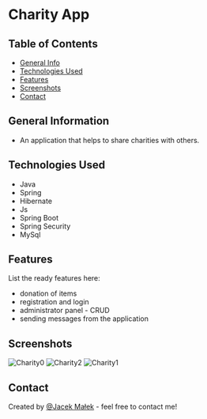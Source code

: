 # Charity App
<!-- > Outline a brief description of your project.
> Live demo [_here_](https://www.example.com).
If you have the project hosted somewhere, include the link here. -->

## Table of Contents
* [General Info](#general-information)
* [Technologies Used](#technologies-used)
* [Features](#features)
* [Screenshots](#screenshots)
* [Contact](#contact)
<!-- * [License](#license) -->


## General Information
- An application that helps to share charities with others.


## Technologies Used
- Java
- Spring
- Hibernate
- Js
- Spring Boot
- Spring Security
- MySql



## Features
List the ready features here:
- donation of items
- registration and login
- administrator panel - CRUD
- sending messages from the application



## Screenshots
![Charity0](/home/jacek/portfolioLabCharity/images/Charity0.png)
![Charity2](/home/jacek/portfolioLabCharity/images/Charity2.png)
![Charity1](/home/jacek/portfolioLabCharity/images/Charity1.png)



## Contact
Created by [@Jacek Małek](jac.malek@gmail.com) - feel free to contact me!


